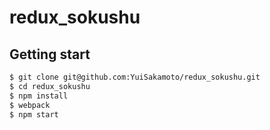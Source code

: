 # redux_sokushu

## Getting start

```bash
$ git clone git@github.com:YuiSakamoto/redux_sokushu.git
$ cd redux_sokushu
$ npm install
$ webpack
$ npm start
```
